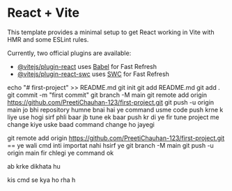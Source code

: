 # React + Vite

This template provides a minimal setup to get React working in Vite with HMR and some ESLint rules.

Currently, two official plugins are available:

- [@vitejs/plugin-react](https://github.com/vitejs/vite-plugin-react/blob/main/packages/plugin-react/README.md) uses [Babel](https://babeljs.io/) for Fast Refresh
- [@vitejs/plugin-react-swc](https://github.com/vitejs/vite-plugin-react-swc) uses [SWC](https://swc.rs/) for Fast Refresh


echo "# first-project" >> README.md
git init
git add README.md
git add .
git commit -m "first commit"
git branch -M main
git remote add origin https://github.com/PreetiChauhan-123/first-project.git
git push -u origin main
jo bhi repository humne bnai hai ye command usme code push krne k liye use hogi sirf phli baar 
jb tune ek baar push kr di ye fir tune project me change kiye uske baad command change ho jayegi 

git remote add origin https://github.com/PreetiChauhan-123/first-project.git == ye wali cmd inti importat nahi hsirf ye 
git branch -M main
git push -u origin main
fir chlegi ye command ok

ab krke dikhata hu


kis cmd se kya ho rha h